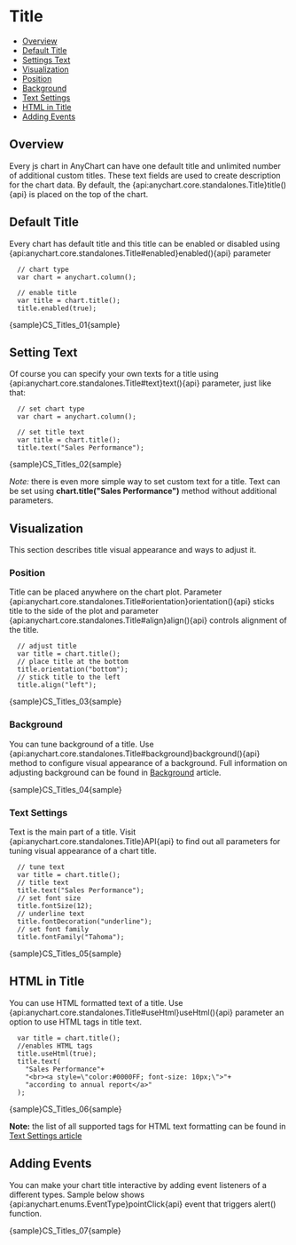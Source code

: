 # Title

* [Overview](#overview)
* [Default Title](#default_title)
* [Settings Text](#settings_text)
* [Visualization](#visualization)
 * [Position](#position)
 * [Background](#background)
 * [Text Settings](#text_settings)
* [HTML in Title](#html_in_title)
* [Adding Events](#adding_events)

## Overview

Every js chart in AnyChart can have one default title and unlimited number of additional custom titles. These text fields are used to create description for the chart data. By default, the {api:anychart.core.standalones.Title}title(){api} is placed on the top of the chart.

## Default Title

Every chart has default title and this title can be enabled or disabled using {api:anychart.core.standalones.Title#enabled}enabled(){api} parameter

```
  // chart type
  var chart = anychart.column();
  
  // enable title
  var title = chart.title();
  title.enabled(true);
```

{sample}CS\_Titles\_01{sample}

## Setting Text

Of course you can specify your own texts for a title using {api:anychart.core.standalones.Title#text}text(){api} parameter, just like that:

```
  // set chart type
  var chart = anychart.column();
  
  // set title text
  var title = chart.title();
  title.text("Sales Performance");
```

{sample}CS\_Titles\_02{sample}

*Note:* there is even more simple way to set custom text for a title. Text can be set using **chart.title("Sales Performance")** method without additional parameters.

## Visualization

This section describes title visual appearance and ways to adjust it.

### Position

Title can be placed anywhere on the chart plot. Parameter {api:anychart.core.standalones.Title#orientation}orientation(){api} sticks title to the side of the plot and parameter {api:anychart.core.standalones.Title#align}align(){api} controls alignment of the title. 

```
  // adjust title
  var title = chart.title();
  // place title at the bottom
  title.orientation("bottom");
  // stick title to the left
  title.align("left");
```

{sample}CS\_Titles\_03{sample}

### Background 

You can tune background of a title. Use {api:anychart.core.standalones.Title#background}background(){api} method to configure visual appearance of a background. Full information on adjusting background can be found in [Background](../Appearance_Settings/Background) article.

{sample}CS\_Titles\_04{sample}

### Text Settings

Text is the main part of a title. Visit {api:anychart.core.standalones.Title}API{api} to find out all parameters for tuning visual appearance of a chart title.

```
  // tune text
  var title = chart.title();
  // title text
  title.text("Sales Performance");
  // set font size
  title.fontSize(12);
  // underline text
  title.fontDecoration("underline");
  // set font family
  title.fontFamily("Tahoma");
```

{sample}CS\_Titles\_05{sample}

## HTML in Title

You can use HTML formatted text of a title. Use {api:anychart.core.standalones.Title#useHtml}useHtml(){api} parameter an option to use HTML tags in title text.

```
  var title = chart.title();
  //enables HTML tags
  title.useHtml(true);
  title.text(
    "Sales Performance"+
    "<br><a style=\"color:#0000FF; font-size: 10px;\">"+
    "according to annual report</a>"
  );
```

{sample}CS\_Titles\_06{sample}

**Note:** the list of all supported tags for HTML text formatting can be found in [Text Settings article](../Appearance_Settings/Text_Settings#supported_tags)

## Adding Events

You can make your chart title interactive by adding event listeners of a different types. Sample below shows {api:anychart.enums.EventType}pointClick{api} event that triggers alert() function.

{sample}CS\_Titles\_07{sample}
